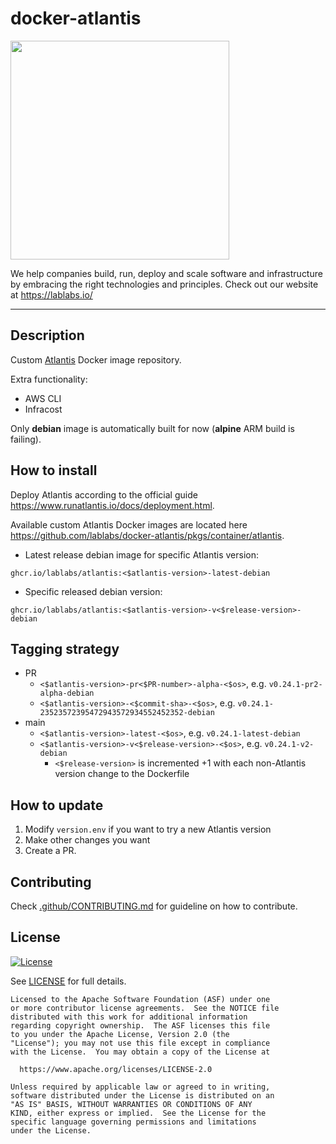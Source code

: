 # docker-atlantis
[<img src="https://lablabs.io/static/ll-logo.png" width=350px>](https://lablabs.io/)

We help companies build, run, deploy and scale software and infrastructure by embracing the right technologies and principles. Check out our website at <https://lablabs.io/>

---

## Description
Custom [Atlantis](https://github.com/runatlantis/atlantis) Docker image repository.

Extra functionality:
- AWS CLI
- Infracost

Only **debian** image is automatically built for now (**alpine** ARM build is failing).

## How to install
Deploy Atlantis according to the official guide https://www.runatlantis.io/docs/deployment.html.

Available custom Atlantis Docker images are located here https://github.com/lablabs/docker-atlantis/pkgs/container/atlantis.
- Latest release debian image for specific Atlantis version:
```shell
ghcr.io/lablabs/atlantis:<$atlantis-version>-latest-debian
```
- Specific released debian version:
```shell
ghcr.io/lablabs/atlantis:<$atlantis-version>-v<$release-version>-debian
```

## Tagging strategy
- PR
  - `<$atlantis-version>-pr<$PR-number>-alpha-<$os>`, e.g. `v0.24.1-pr2-alpha-debian`
  - `<$atlantis-version>-<$commit-sha>-<$os>`, e.g. `v0.24.1-23523572395472943572934552452352-debian`
- main
  - `<$atlantis-version>-latest-<$os>`, e.g. `v0.24.1-latest-debian`
  - `<$atlantis-version>-v<$release-version>-<$os>`, e.g. `v0.24.1-v2-debian`
    - `<$release-version>` is incremented +1 with each non-Atlantis version change to the Dockerfile

## How to update
1. Modify `version.env` if you want to try a new Atlantis version
2. Make other changes you want
3. Create a PR.

## Contributing
Check [.github/CONTRIBUTING.md](.github/CONTRIBUTING.md) for guideline on how to contribute.

## License

[![License](https://img.shields.io/badge/License-Apache%202.0-blue.svg)](https://opensource.org/licenses/Apache-2.0)

See [LICENSE](LICENSE) for full details.

    Licensed to the Apache Software Foundation (ASF) under one
    or more contributor license agreements.  See the NOTICE file
    distributed with this work for additional information
    regarding copyright ownership.  The ASF licenses this file
    to you under the Apache License, Version 2.0 (the
    "License"); you may not use this file except in compliance
    with the License.  You may obtain a copy of the License at

      https://www.apache.org/licenses/LICENSE-2.0

    Unless required by applicable law or agreed to in writing,
    software distributed under the License is distributed on an
    "AS IS" BASIS, WITHOUT WARRANTIES OR CONDITIONS OF ANY
    KIND, either express or implied.  See the License for the
    specific language governing permissions and limitations
    under the License.
